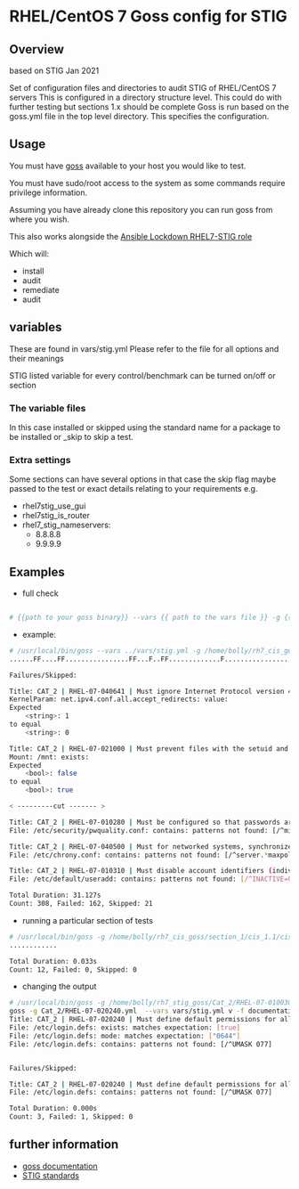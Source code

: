 # RHEL/CentOS 7 Goss config for STIG

## Overview

based on STIG Jan 2021

Set of configuration files and directories to audit STIG of RHEL/CentOS 7 servers
This is configured in a directory structure level.
This could do with further testing but sections 1.x should be complete
Goss is run based on the goss.yml file in the top level directory. This specifies the configuration.

## Usage

You must have [goss](https://github.com/aelsabbahy/goss/) available to your host you would like to test.

You must have sudo/root access to the system as some commands require privilege information.

Assuming you have already clone this repository you can run goss from where you wish.

This also works alongside the [Ansible Lockdown RHEL7-STIG role](https://github.com/ansible-lockdown/RHEL7-STIG)

Which will:

- install
- audit
- remediate
- audit

## variables

These are found in vars/stig.yml
Please refer to the file for all options and their meanings

STIG listed variable for every control/benchmark can be turned on/off or section

### The variable files

In this case installed or skipped using the standard name for a package to be installed or _skip to skip a test.

### Extra settings

Some sections can have several options in that case the skip flag maybe passed to the test or exact details relating to your requirements
e.g.

- rhel7stig_use_gui
- rhel7stig_is_router
- rhel7_stig_nameservers:
  - 8.8.8.8
  - 9.9.9.9

## Examples

- full check

```sh

# {{path to your goss binary}} --vars {{ path to the vars file }} -g {{path to your clone of this repo }}/goss.yml v

```

- example:

```sh
# /usr/local/bin/goss --vars ../vars/stig.yml -g /home/bolly/rh7_cis_goss/goss.yml validate
......FF....FF................FF...F..FF.............F........................FSSSS.............FS.F.F.F.F.........FFFFF....

Failures/Skipped:

Title: CAT_2 | RHEL-07-040641 | Must ignore Internet Protocol version 4 (IPv4) Internet Control Message Protocol (ICMP) redirect messages from being accepted.
KernelParam: net.ipv4.conf.all.accept_redirects: value:
Expected
    <string>: 1
to equal
    <string>: 0

Title: CAT_2 | RHEL-07-021000 | Must prevent files with the setuid and setgid bit set from being executed on file systems that are used with removable media.
Mount: /mnt: exists:
Expected
    <bool>: false
to equal
    <bool>: true

< ---------cut ------- >

Title: CAT_2 | RHEL-07-010280 | Must be configured so that passwords are a minimum of 15 characters in length.
File: /etc/security/pwquality.conf: contains: patterns not found: [/^minlen = 15/]

Title: CAT_2 | RHEL-07-040500 | Must for networked systems, synchronize clocks with a server that is synchronized to one of the redundant United States Naval Observatory (USNO) time servers, a time server designated for the appropriate DoD network (NIPRNet/SIPRNet), and/or the Global Positioning System (GPS).
File: /etc/chrony.conf: contains: patterns not found: [/^server.*maxpoll 10/]

Title: CAT_2 | RHEL-07-010310 | Must disable account identifiers (individuals, groups, roles, and devices) if the password expires.
File: /etc/default/useradd: contains: patterns not found: [/^INACTIVE=0/]

Total Duration: 31.127s
Count: 308, Failed: 162, Skipped: 21
```

- running a particular section of tests

```sh
# /usr/local/bin/goss -g /home/bolly/rh7_cis_goss/section_1/cis_1.1/cis_1.1.22.yml  validate
............

Total Duration: 0.033s
Count: 12, Failed: 0, Skipped: 0
```

- changing the output

```sh
# /usr/local/bin/goss -g /home/bolly/rh7_stig_goss/Cat_2/RHEL-07-010030.yml  validate -f documentation
goss -g Cat_2/RHEL-07-020240.yml  --vars vars/stig.yml v -f documentation
Title: CAT_2 | RHEL-07-020240 | Must define default permissions for all authenticated users in such a way that the user can only read and modify their own files.
File: /etc/login.defs: exists: matches expectation: [true]
File: /etc/login.defs: mode: matches expectation: ["0644"]
File: /etc/login.defs: contains: patterns not found: [/^UMASK 077]


Failures/Skipped:

Title: CAT_2 | RHEL-07-020240 | Must define default permissions for all authenticated users in such a way that the user can only read and modify their own files.
File: /etc/login.defs: contains: patterns not found: [/^UMASK 077]

Total Duration: 0.000s
Count: 3, Failed: 1, Skipped: 0
```


## further information

- [goss documentation](https://github.com/aelsabbahy/goss/blob/master/docs/manual.md#patterns)
- [STIG standards](https://public.cyber.mil/stigs/)
